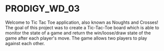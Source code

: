 # PRODIGY_WD_03
Welcome to Tic Tac Toe application, also known as Noughts and Crosses! The goal of this project was to create a Tic-Tac-Toe board which is able to monitor the state of a game and return the win/loose/draw state of the game after each player's move. The game allows two players to play against each other.


